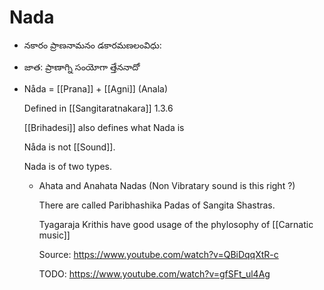 # Nada
- నకారం ప్రాణనామనం డకారమణలంవిధు:
- జాత: ప్రాణాగ్ని సంయోగా త్తేననాదో
- Nåda = [[Prana]] + [[Agni]] (Anala)
  
  Defined in [[Sangitaratnakara]] 1.3.6
  
  [[Brihadesi]] also defines what Nada is
  
  Nåda is not [[Sound]].
  
  Nada is of two types.
	- Ahata and Anahata Nadas (Non Vibratary sound is this right ?)
	  
	  There are called Paribhashika Padas of Sangita Shastras.
	  
	  Tyagaraja Krithis have good usage of the phylosophy of [[Carnatic music]]
	  
	  Source: https://www.youtube.com/watch?v=QBiDqqXtR-c
	  
	  TODO: https://www.youtube.com/watch?v=gfSFt_ul4Ag